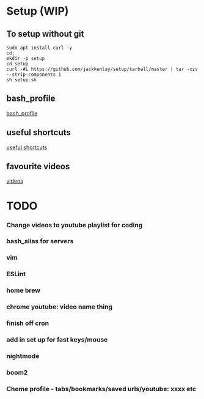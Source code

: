# Setup (WIP)

## To setup without git
```
sudo apt install curl -y  
cd;
mkdir -p setup
cd setup
curl -#L https://github.com/jackkenlay/setup/tarball/master | tar -xzv --strip-components 1
sh setup.sh
```

## bash_profile
[bash_profile](/bash_profile)

## useful shortcuts
[useful shortcuts](./shortcuts.md)

## favourite videos
[videos](./videos.md)

# TODO

### Change videos to youtube playlist for coding
### bash_alias for servers
### vim
### ESLint
### home brew
### chrome youtube: video name thing
### finish off cron
### add in set up for fast keys/mouse
### nightmode
### boom2
### Chome profile - tabs/bookmarks/saved urls/youtube: xxxx etc
